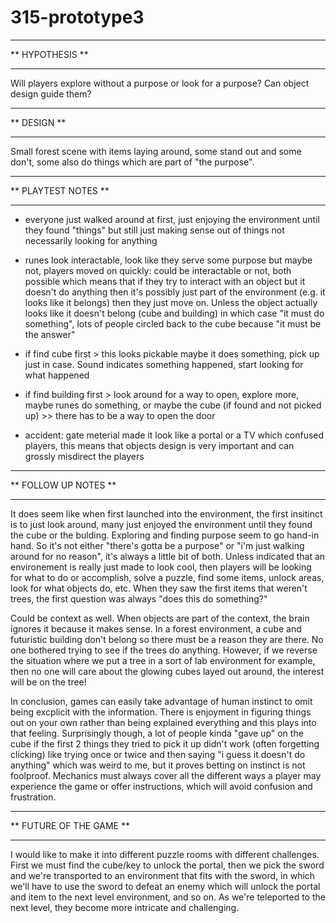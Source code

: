 # 315-prototype3

**********************
**    HYPOTHESIS    **
**********************
Will players explore without a purpose or look for a purpose? Can object design guide them? 



**********************
**      DESIGN      **
**********************
Small forest scene with items laying around, some stand out and some don't, some also do things which are part of "the purpose".



**********************
**  PLAYTEST NOTES  **
**********************
- everyone just walked around at first, just enjoying the environment until they found "things" but still just making sense out of things not necessarily looking for anything
- runes look interactable, look like they serve some purpose but maybe not, players moved on quickly: could be interactable or not, both possible which means that if they try to interact with an object but it doesn't do anything then it's possibly just part of the environment (e.g. it looks like it belongs) then they just move on. Unless the object actually looks like it doesn't belong (cube and building) in which case "it must do something", lots of people circled back to the cube because "it must be the answer" 
- if find cube first > this looks pickable maybe it does something, pick up just in case. Sound indicates something happened, start looking for what happened
- if find building first > look around for a way to open, explore more, maybe runes do something, or maybe the cube (if found and not picked up) >> there has to be a way to open the door

- accident: gate meterial made it look like a portal or a TV which confused players, this means that objects design is very important and can grossly misdirect the players



***************************
**    FOLLOW UP NOTES    **
***************************
It does seem like when first launched into the environment, the first insitinct is to just look around, many just enjoyed the environment until they found the cube or the bulding. Exploring and finding purpose seem to go hand-in hand. So it's not either "there's gotta be a purpose" or "i'm just walking around for no reason", it's always a little bit of both. Unless indicated that an environement is really just made to look cool, then players will be looking for what to do or accomplish, solve a puzzle, find some items, unlock areas, look for what objects do, etc. When they saw the first items that weren't trees, the first question was always "does this do something?"

Could be context as well. When objects are part of the context, the brain ignores it because it makes sense. In a forest environment, a cube and futuristic building don't belong so there must be a reason they are there. No one bothered trying to see if the trees do anything. However, if we reverse the situation where we put a tree in a sort of lab environment for example, then no one will care about the glowing cubes layed out around, the interest will be on the tree!

In conclusion, games can easily take advantage of human instinct to omit being excplicit with the information. There is enjoyment in figuring things out on your own rather than being explained everything and this plays into that feeling. Surprisingly though, a lot of people kinda "gave up" on the cube if the first 2 things they tried to pick it up didn't work (often forgetting clicking) like trying once or twice and then saying "i guess it doesn't do anything" which was weird to me, but it proves betting on instinct is not foolproof. Mechanics must always cover all the different ways a player may experience the game or offer instructions, which will avoid confusion and frustration.



***************************
**  FUTURE OF THE GAME   **
***************************
I would like to make it into different puzzle rooms with different challenges. First we must find the cube/key to unlock the portal, then we pick the sword and we're transported to an environment that fits with the sword, in which we'll have to use the sword to defeat an enemy which will unlock the portal and item to the next level environment, and so on. As we're teleported to the next level, they become more intricate and challenging. 



 